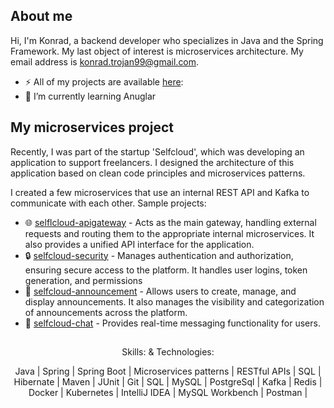 ## About me

Hi,
I'm Konrad, a backend developer who specializes in Java and the Spring Framework. My last object of interest is microservices architecture. My email address is konrad.trojan99@gmail.com.

* ⚡ All of my projects are available [here](https://github.com/KonradTrojan?tab=repositories): 
* 🌱 I’m currently learning Anuglar

## My microservices project 

Recently, I was part of the startup 'Selfcloud', which was developing an application to support freelancers. I designed the architecture of this application based on clean code principles and microservices patterns.

I created a few microservices that use an internal REST API and Kafka to communicate with each other. Sample projects:

- 🌐 [selflcloud-apigateway](https://github.com/selfcloud-labs/selfcloud-apigateway/tree/dev) - Acts as the main gateway, handling external requests and routing them to the appropriate internal microservices. It also provides a unified API interface for the application.
- 🔒 [selfcloud-security](https://github.com/selfcloud-labs/selfcloud-security/tree/dev) - Manages authentication and authorization, ensuring secure access to the platform. It handles user logins, token generation, and permissions
- 📝 [selfcloud-announcement](https://github.com/selfcloud-labs/selfcloud-announcement/tree/dev) - Allows users to create, manage, and display announcements. It also manages the visibility and categorization of announcements across the platform.
- 💬 [selfcloud-chat](https://github.com/selfcloud-labs/selfcloud-chat/tree/main) - Provides real-time messaging functionality for users.

##
<div align="center">
Skills: & Technologies:
  
Java | Spring | Spring Boot | Microservices patterns | RESTful APIs | SQL | Hibernate | Maven | JUnit | Git | SQL | MySQL | PostgreSql | Kafka | Redis | Docker | Kubernetes | IntelliJ IDEA | MySQL Workbench | Postman | 
</div>
